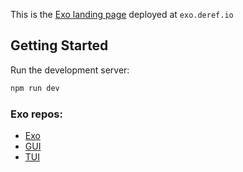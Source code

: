 This is the [Exo landing page](https://exo.deref.io) deployed at `exo.deref.io`

## Getting Started

Run the development server:

```bash
npm run dev
```

### Exo repos:

- [Exo](https://github.com/deref/exo)
- [GUI](https://github.com/deref/exo-gui)
- [TUI](https://github.com/deref/exo-tui)
